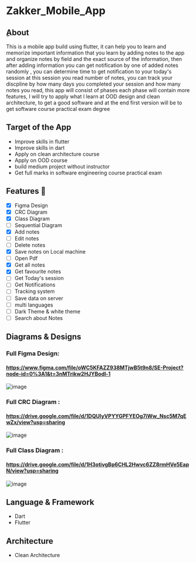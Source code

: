 # Zakker_Mobile_App
## ِAbout
 This is a mobile app build using flutter, it can help you to learn and memorize important information that you learn by adding notes to the app and organize notes by field and the exact source of the information, then after adding information you can get notification by one of added notes randomly , you can determine time to get notification to your today's session at this session you read number of notes, you can track your discpline by how many days you completed your session and how many notes you read, this app will consist of phases each phase will contain more features, I will try to apply what I learn at OOD design and clean architecture, to get a good software and at the end first version will be to get software course practical exam degree  

## Target of the App
*  Improve skills in flutter
*  Improve skills in dart
*  Apply on clean architecture course
*  Apply on OOD course
*  build medium project without instructor
*  Get full marks in software engineering course practical exam 
 
## Features :dart:
* [x] Figma Design
* [x] CRC Diagram
* [x] Class Diagram
* [ ] Sequential Diagram
* [x] Add notes
* [ ] Edit notes
* [ ] Delete notes
* [x] Save notes on Local machine
* [ ] Open Pdf
* [x] Get all notes
* [x] Get favourite notes
* [ ] Get Today's session
* [ ] Get Notifications
* [ ] Tracking system
* [ ] Save data on server
* [ ] multi languages
* [ ] Dark Theme & white theme
* [ ] Search about Notes

## Diagrams & Designs
### Full Figma Design: 
#### https://www.figma.com/file/oWC5KFAZZ938MTjwB5t9n8/SE-Project?node-id=0%3A1&t=3nMTrikw2HJYBodl-1
![image](https://user-images.githubusercontent.com/92789958/231640441-4496f60c-0d69-479d-b8be-9841bbaee2dc.png)

### Full CRC Diagram : 
#### https://drive.google.com/file/d/1DQUIyVPYYGPFYEOg7iWw_Nsc5M7qEwZx/view?usp=sharing
![image](https://user-images.githubusercontent.com/92789958/231640466-949cba85-df58-413e-a689-d86c6f62c2dd.png)

### Full Class Diagram : 
#### https://drive.google.com/file/d/1H3otivgBp6CHL2Hwvc6ZZ8rmHVe5EapN/view?usp=sharing
![image](https://user-images.githubusercontent.com/92789958/231640524-b6360dc8-b829-44c3-9e8b-44a2c47c947d.png) 
## Language & Framework
* Dart
* Flutter
## Architecture 
* Clean Architecture 

